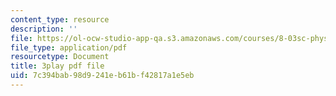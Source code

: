 ```yaml
---
content_type: resource
description: ''
file: https://ol-ocw-studio-app-qa.s3.amazonaws.com/courses/8-03sc-physics-iii-vibrations-and-waves-fall-2016/7c394bab98d9241eb61bf42817a1e5eb_SnNmbVH5DAM.pdf
file_type: application/pdf
resourcetype: Document
title: 3play pdf file
uid: 7c394bab-98d9-241e-b61b-f42817a1e5eb
---
```

